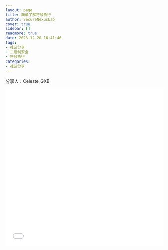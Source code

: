 ```yaml
---
layout: page
title: 简单了解符号执行
author: SecureNexusLab
cover: true
sidebar: []
readmore: true
date: 2023-12-20 16:41:46
tags: 
- 社区分享
- 二进制安全
- 符号执行
categories:
- 社区分享
---
```


分享人：Celeste_GXB

<iframe src="//player.bilibili.com/player.html?aid=792503055&bvid=BV1vC4y1S7KS&cid=1374228614&p=1&autoplay=0" allowfullscreen="allowfullscreen" width="100%" height="500" scrolling="no" frameborder="0" sandbox="allow-top-navigation allow-same-origin allow-forms allow-scripts"></iframe>